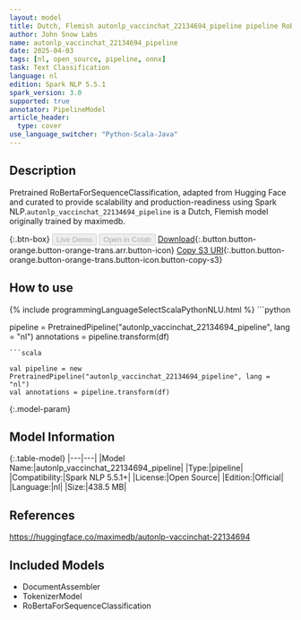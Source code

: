 ```yaml
---
layout: model
title: Dutch, Flemish autonlp_vaccinchat_22134694_pipeline pipeline RoBertaForSequenceClassification from maximedb
author: John Snow Labs
name: autonlp_vaccinchat_22134694_pipeline
date: 2025-04-03
tags: [nl, open_source, pipeline, onnx]
task: Text Classification
language: nl
edition: Spark NLP 5.5.1
spark_version: 3.0
supported: true
annotator: PipelineModel
article_header:
  type: cover
use_language_switcher: "Python-Scala-Java"
---
```


## Description

Pretrained RoBertaForSequenceClassification, adapted from Hugging Face and curated to provide scalability and production-readiness using Spark NLP.`autonlp_vaccinchat_22134694_pipeline` is a Dutch, Flemish model originally trained by maximedb.

{:.btn-box}
<button class="button button-orange" disabled>Live Demo</button>
<button class="button button-orange" disabled>Open in Colab</button>
[Download](https://s3.amazonaws.com/auxdata.johnsnowlabs.com/public/models/autonlp_vaccinchat_22134694_pipeline_nl_5.5.1_3.0_1743694663336.zip){:.button.button-orange.button-orange-trans.arr.button-icon}
[Copy S3 URI](s3://auxdata.johnsnowlabs.com/public/models/autonlp_vaccinchat_22134694_pipeline_nl_5.5.1_3.0_1743694663336.zip){:.button.button-orange.button-orange-trans.button-icon.button-copy-s3}

## How to use



<div class="tabs-box" markdown="1">
{% include programmingLanguageSelectScalaPythonNLU.html %}
```python

pipeline = PretrainedPipeline("autonlp_vaccinchat_22134694_pipeline", lang = "nl")
annotations =  pipeline.transform(df)   

```
```scala

val pipeline = new PretrainedPipeline("autonlp_vaccinchat_22134694_pipeline", lang = "nl")
val annotations = pipeline.transform(df)

```
</div>

{:.model-param}
## Model Information

{:.table-model}
|---|---|
|Model Name:|autonlp_vaccinchat_22134694_pipeline|
|Type:|pipeline|
|Compatibility:|Spark NLP 5.5.1+|
|License:|Open Source|
|Edition:|Official|
|Language:|nl|
|Size:|438.5 MB|

## References

https://huggingface.co/maximedb/autonlp-vaccinchat-22134694

## Included Models

- DocumentAssembler
- TokenizerModel
- RoBertaForSequenceClassification